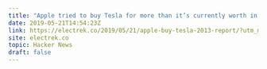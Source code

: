 ```yaml
---
title: "Apple tried to buy Tesla for more than it’s currently worth in 2013, report says"
date: 2019-05-21T14:54:23Z
link: https://electrek.co/2019/05/21/apple-buy-tesla-2013-report/?utm_medium=RSS&utm_source=hune
site: electrek.co
topic: Hacker News
draft: false
---
```

